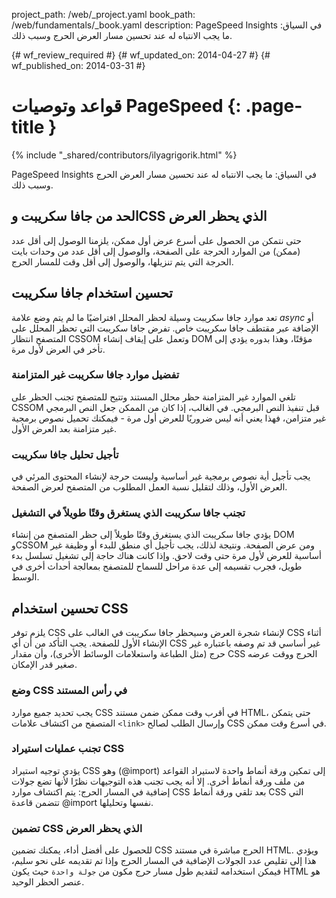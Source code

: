 project_path: /web/_project.yaml
book_path: /web/fundamentals/_book.yaml
description: PageSpeed Insights في السياق: ما يجب الانتباه له عند تحسين مسار العرض الحرج وسبب ذلك.

{# wf_review_required #}
{# wf_updated_on: 2014-04-27 #}
{# wf_published_on: 2014-03-31 #}

# قواعد وتوصيات PageSpeed {: .page-title }

{% include "_shared/contributors/ilyagrigorik.html" %}


PageSpeed Insights في السياق: ما يجب الانتباه له عند تحسين مسار العرض الحرج وسبب ذلك.

## الحد من جافا سكريبت وCSS الذي يحظر العرض

 حتى نتمكن من الحصول على أسرع عرض أول ممكن، يلزمنا الوصول إلى أقل عدد (ممكن) من الموارد الحرجة على الصفحة، والوصول إلى أقل عدد من وحدات بايت الحرجة التي يتم تنزيلها، والوصول إلى أقل وقت للمسار الحرج.

## تحسين استخدام جافا سكريبت

تعد موارد جافا سكريبت وسيلة لحظر المحلل افتراضيًا ما لم يتم وضع علامة _async_ أو الإضافة عبر مقتطف جافا سكريبت خاص. تفرض جافا سكريبت التي تحظر المحلل على المتصفح انتظار CSSOM وتعمل على إيقاف إنشاء DOM مؤقتًا، وهذا بدوره يؤدي إلى تأخر في العرض لأول مرة.

### **تفضيل موارد جافا سكريبت غير المتزامنة**

تلغي الموارد غير المتزامنة حظر محلل المستند وتتيح للمتصفح تجنب الحظر على CSSOM قبل تنفيذ النص البرمجي. في الغالب، إذا كان من الممكن جعل النص البرمجي غير متزامن، فهذا يعني أنه ليس ضروريًا للعرض أول مرة - فيمكنك تحميل نصوص برمجية غير متزامنة بعد العرض الأول.

### **تأجيل تحليل جافا سكريبت**

يجب تأجيل أية نصوص برمجية غير أساسية وليست حرجة لإنشاء المحتوى المرئي في العرض الأول، وذلك لتقليل نسبة العمل المطلوب من المتصفح لعرض الصفحة.

### **تجنب جافا سكريبت الذي يستغرق وقتًا طويلاً في التشغيل**

يؤدي جافا سكريبت الذي يستغرق وقتًا طويلاً إلى حظر المتصفح من إنشاء DOM وCSSOM ومن عرض الصفحة. ونتيجة لذلك، يجب تأجيل أي منطق للبدء أو وظيفة غير أساسية للعرض لأول مرة حتى وقت لاحق. وإذا كانت هناك حاجة إلى تشغيل تسلسل بدء طويل، فجرب تقسيمه إلى عدة مراحل للسماح للمتصفح بمعالجة أحداث أخرى في الوسط.

## تحسين استخدام CSS

يلزم توفر CSS لإنشاء شجرة العرض وسيحظر جافا سكريبت في الغالب على CSS أثناء الإنشاء الأول للصفحة. يجب التأكد من أن أي CSS غير أساسي قد تم وصفه باعتباره غير حرج (مثل الطباعة واستعلامات الوسائط الأخرى)، وأن مقدار CSS الحرج ووقت عرضه صغير قدر الإمكان.

### **وضع CSS في رأس المستند**

يجب تحديد جميع موارد CSS في أقرب وقت ممكن ضمن مستند HTML، حتى يتمكن المتصفح من اكتشاف علامات `<link>` وإرسال الطلب لصالح CSS في أسرع وقت ممكن.

### **تجنب عمليات استيراد CSS**

يؤدي توجيه استيراد CSS وهو (@import) إلى تمكين ورقة أنماط واحدة لاستيراد القواعد من ملف ورقة أنماط أخرى. إلا أنه يجب تجنب هذه التوجيهات نظرًا لأنها تضع جولات إضافية في المسار الحرج: يتم اكتشاف موارد CSS بعد تلقي ورقة أنماط CSS التي تتضمن قاعدة @import نفسها وتحليلها.

### **تضمين CSS الذي يحظر العرض**

للحصول على أفضل أداء، يمكنك تضمين CSS الحرج مباشرة في مستند HTML. ويؤدي هذا إلى تقليص عدد الجولات الإضافية في المسار الحرج وإذا تم تقديمه على نحو سليم، فيمكن استخدامه لتقديم طول مسار حرج مكون من `جولة واحدة` حيث يكون HTML هو عنصر الحظر الوحيد.



